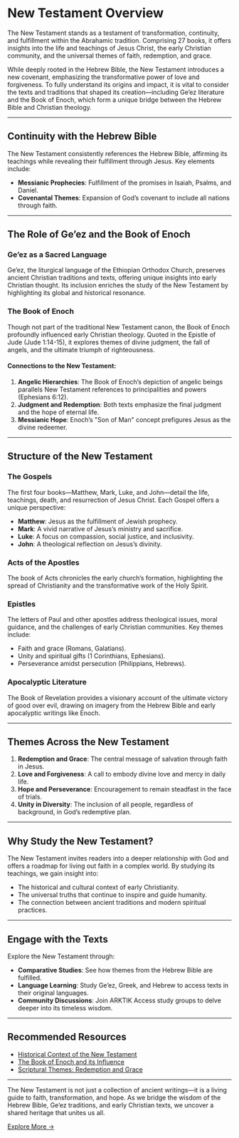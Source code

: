 # **New Testament Overview**

The New Testament stands as a testament of transformation, continuity, and fulfillment within the Abrahamic tradition. Comprising 27 books, it offers insights into the life and teachings of Jesus Christ, the early Christian community, and the universal themes of faith, redemption, and grace.

While deeply rooted in the Hebrew Bible, the New Testament introduces a new covenant, emphasizing the transformative power of love and forgiveness. To fully understand its origins and impact, it is vital to consider the texts and traditions that shaped its creation—including Ge’ez literature and the Book of Enoch, which form a unique bridge between the Hebrew Bible and Christian theology.

---

## **Continuity with the Hebrew Bible**
The New Testament consistently references the Hebrew Bible, affirming its teachings while revealing their fulfillment through Jesus. Key elements include:
- **Messianic Prophecies**: Fulfillment of the promises in Isaiah, Psalms, and Daniel.
- **Covenantal Themes**: Expansion of God’s covenant to include all nations through faith.

---

## **The Role of Ge’ez and the Book of Enoch**
### **Ge’ez as a Sacred Language**
Ge’ez, the liturgical language of the Ethiopian Orthodox Church, preserves ancient Christian traditions and texts, offering unique insights into early Christian thought. Its inclusion enriches the study of the New Testament by highlighting its global and historical resonance.

### **The Book of Enoch**
Though not part of the traditional New Testament canon, the Book of Enoch profoundly influenced early Christian theology. Quoted in the Epistle of Jude (Jude 1:14-15), it explores themes of divine judgment, the fall of angels, and the ultimate triumph of righteousness.

#### **Connections to the New Testament:**
1. **Angelic Hierarchies**: The Book of Enoch’s depiction of angelic beings parallels New Testament references to principalities and powers (Ephesians 6:12).
2. **Judgment and Redemption**: Both texts emphasize the final judgment and the hope of eternal life.
3. **Messianic Hope**: Enoch’s "Son of Man" concept prefigures Jesus as the divine redeemer.

---

## **Structure of the New Testament**
### **The Gospels**
The first four books—Matthew, Mark, Luke, and John—detail the life, teachings, death, and resurrection of Jesus Christ. Each Gospel offers a unique perspective:
- **Matthew**: Jesus as the fulfillment of Jewish prophecy.
- **Mark**: A vivid narrative of Jesus’s ministry and sacrifice.
- **Luke**: A focus on compassion, social justice, and inclusivity.
- **John**: A theological reflection on Jesus’s divinity.

### **Acts of the Apostles**
The book of Acts chronicles the early church’s formation, highlighting the spread of Christianity and the transformative work of the Holy Spirit.

### **Epistles**
The letters of Paul and other apostles address theological issues, moral guidance, and the challenges of early Christian communities. Key themes include:
- Faith and grace (Romans, Galatians).
- Unity and spiritual gifts (1 Corinthians, Ephesians).
- Perseverance amidst persecution (Philippians, Hebrews).

### **Apocalyptic Literature**
The Book of Revelation provides a visionary account of the ultimate victory of good over evil, drawing on imagery from the Hebrew Bible and early apocalyptic writings like Enoch.

---

## **Themes Across the New Testament**
1. **Redemption and Grace**: The central message of salvation through faith in Jesus.
2. **Love and Forgiveness**: A call to embody divine love and mercy in daily life.
3. **Hope and Perseverance**: Encouragement to remain steadfast in the face of trials.
4. **Unity in Diversity**: The inclusion of all people, regardless of background, in God’s redemptive plan.

---

## **Why Study the New Testament?**
The New Testament invites readers into a deeper relationship with God and offers a roadmap for living out faith in a complex world. By studying its teachings, we gain insight into:
- The historical and cultural context of early Christianity.
- The universal truths that continue to inspire and guide humanity.
- The connection between ancient traditions and modern spiritual practices.

---

## **Engage with the Texts**
Explore the New Testament through:
- **Comparative Studies**: See how themes from the Hebrew Bible are fulfilled.
- **Language Learning**: Study Ge’ez, Greek, and Hebrew to access texts in their original languages.
- **Community Discussions**: Join ARKTIK Access study groups to delve deeper into its timeless wisdom.

---

## **Recommended Resources**
- [Historical Context of the New Testament](../../supplemental_materials/historical_context.md)
- [The Book of Enoch and its Influence](../../Language_Learning/geez/resources.md)
- [Scriptural Themes: Redemption and Grace](../../comparative_themes.md)

---

The New Testament is not just a collection of ancient writings—it is a living guide to faith, transformation, and hope. As we bridge the wisdom of the Hebrew Bible, Ge’ez traditions, and early Christian texts, we uncover a shared heritage that unites us all.

[Explore More →](../index.md)
